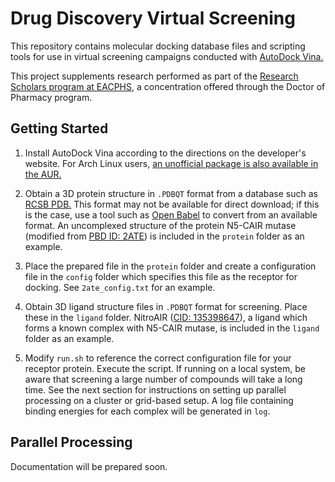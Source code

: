 # Drug Discovery Virtual Screening

This repository contains molecular docking database files and scripting tools for use in virtual screening campaigns conducted with [AutoDock Vina.](https://vina.scripps.edu)

This project supplements research performed as part of the [Research Scholars program at EACPHS](https://cphs.wayne.edu/pharmd/research-scholars.php), a concentration offered through the Doctor of Pharmacy program.

## Getting Started
1. Install AutoDock Vina according to the directions on the developer's website. For Arch Linux users, [an unofficial package is also available in the AUR.](https://aur.archlinux.org/packages/autodock-vina/)

2. Obtain a 3D protein structure in `.PDBQT` format from a database such as [RCSB PDB.](https://www.rcsb.org) This format may not be available for direct download; if this is the case, use a tool such as [Open Babel](https://openbabel.org) to convert from an available format. An uncomplexed structure of the protein N5-CAIR mutase (modified from [PBD ID: 2ATE](https://www.rcsb.org/structure/2ATE)) is included in the `protein` folder as an example.

3. Place the prepared file in the `protein` folder and create a configuration file in the `config` folder which specifies this file as the receptor for docking. See `2ate_config.txt` for an example.

4. Obtain 3D ligand structure files in `.PDBQT` format for screening. Place these in the `ligand` folder. NitroAIR ([CID: 135398647](https://pubchem.ncbi.nlm.nih.gov/compound/135398647)), a ligand which forms a known complex with N5-CAIR mutase, is included in the `ligand` folder as an example.

5. Modify `run.sh` to reference the correct configuration file for your receptor protein. Execute the script. If running on a local system, be aware that screening a large number of compounds will take a long time. See the next section for instructions on setting up parallel processing on a cluster or grid-based setup. A log file containing binding energies for each complex will be generated in `log`.

## Parallel Processing
Documentation will be prepared soon.
